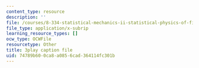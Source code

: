 ```yaml
---
content_type: resource
description: ''
file: /courses/8-334-statistical-mechanics-ii-statistical-physics-of-fields-spring-2014/74789b600ca8a0856cad364114fc301b_6HrTfI8R_9A.srt
file_type: application/x-subrip
learning_resource_types: []
ocw_type: OCWFile
resourcetype: Other
title: 3play caption file
uid: 74789b60-0ca8-a085-6cad-364114fc301b
---
```


